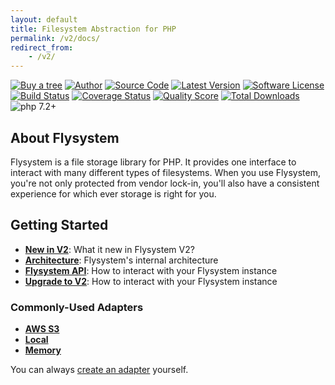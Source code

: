 ```yaml
---
layout: default
title: Filesystem Abstraction for PHP
permalink: /v2/docs/
redirect_from:
    - /v2/
---
```


[![Buy a tree](https://img.shields.io/badge/Treeware-%F0%9F%8C%B3-green)](https://offset.earth/frankdejonge?gift-trees)
[![Author](https://img.shields.io/badge/author-@frankdejonge-blue.svg)](https://twitter.com/frankdejonge)
[![Source Code](https://img.shields.io/badge/source-thephpleague/flysystem-blue.svg)](https://github.com/thephpleague/flysystem)
[![Latest Version](https://img.shields.io/github/tag/thephpleague/flysystem.svg)](https://github.com/thephpleague/flysystem/releases)
[![Software License](https:////img.shields.io/badge/license-MIT-brightgreen.svg)](https://github.com/thephpleague/flysystem/blob/master/LICENSE)
[![Build Status](https://travis-ci.org/thephpleague/flysystem.svg?branch=v1.0)](https://travis-ci.org/thephpleague/flysystem)
[![Coverage Status](https://img.shields.io/scrutinizer/coverage/g/thephpleague/flysystem.svg)](https://scrutinizer-ci.com/g/thephpleague/flysystem/code-structure)
[![Quality Score](https://img.shields.io/scrutinizer/g/thephpleague/flysystem.svg)](https://scrutinizer-ci.com/g/thephpleague/flysystem)
[![Total Downloads](https://img.shields.io/packagist/dt/league/flysystem.svg)](https://packagist.org/packages/league/flysystem)
![php 7.2+](https://img.shields.io/badge/php-min%207.2-red.svg)

## About Flysystem

Flysystem is a file storage library for PHP. It provides one interface to
interact with many different types of filesystems. When you use Flysystem, you're
not only protected from vendor lock-in, you'll also have a consistent experience
for which ever storage is right for you. 

## Getting Started

* **[New in V2](/v2/docs/what-is-new/)**: What it new in Flysystem V2?
* **[Architecture](/v2/docs/architecture/)**: Flysystem's internal architecture
* **[Flysystem API](/v2/docs/usage/filesystem-api/)**: How to interact with your Flysystem instance
* **[Upgrade to V2](/v2/docs/advanced/upgrade-to-2.0.0/)**: How to interact with your Flysystem instance

### Commonly-Used Adapters

* **[AWS S3](/v2/docs/adapter/aws-s3-v3/)**
* **[Local](/v2/docs/adapter/local/)**
* **[Memory](/v2/docs/adapter/in-memory/)**

You can always [create an adapter](/v2/docs/advanced/creating-an-adapter/) yourself.
